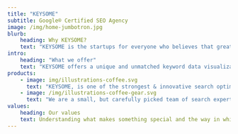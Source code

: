```yaml
---
title: "KEYSOME"
subtitle: Google® Certified SEO Agency
image: /img/home-jumbotron.jpg
blurb:
    heading: Why KEYSOME?
    text: "KEYSOME is the startups for everyone who believes that great ideas deserve its best. We tackle the most challenging problems & build products that have real impact. We turn any real-world use-cases into enduring products & passionately crafted platforms. Intelligent marketing solutions are at the heart of everything we do."
intro:
    heading: "What we offer"
    text: "KEYSOME offers a unique and unmatched keyword data visualization, competitor analysis and link research. With a well-trained team and robust process, we offer our clients a wide range of search optimization-related services, supplemented by industry-ready search strategies."
products:
    - image: img/illustrations-coffee.svg
      text: "KEYSOME, is one of the strongest & innovative search optimization agency. We're pround to care to make a social impact and support local communities. Check our blogs, or contact us directly to learn more about us."
    - image: /img/illustrations-coffee-gear.svg
      text: "We are a small, but carefully picked team of search experts armed with the right gear and tools for every kind of experience level. No matter if your company is small or big, we just want to bring you value-for-money services."
values:
    heading: Our values
    text: Understanding what makes something special and the way in which it answers real and perceived needs — the brand's values — is essential in creating a successful brand. No idea is a bad idea. Its an exciting activity full of hope and promise, full of expectations. Get it right and you are one third of the way there.
---
```


